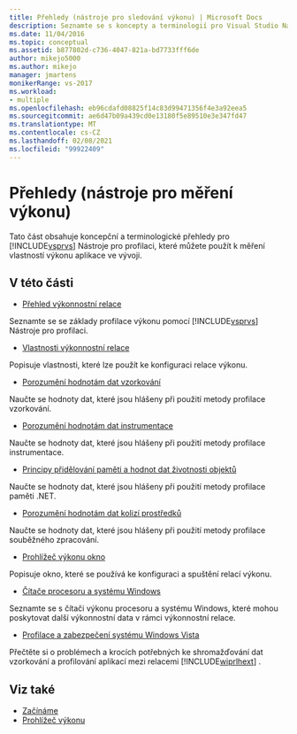 ```yaml
---
title: Přehledy (nástroje pro sledování výkonu) | Microsoft Docs
description: Seznamte se s koncepty a terminologií pro Visual Studio Nástroje pro profilaci. Použijte informace k měření vlastností výkonu aplikace ve vývoji.
ms.date: 11/04/2016
ms.topic: conceptual
ms.assetid: b877802d-c736-4047-821a-bd7733fff6de
author: mikejo5000
ms.author: mikejo
manager: jmartens
monikerRange: vs-2017
ms.workload:
- multiple
ms.openlocfilehash: eb96cdafd08825f14c83d99471356f4e3a92eea5
ms.sourcegitcommit: ae6d47b09a439cd0e13180f5e89510e3e347fd47
ms.translationtype: MT
ms.contentlocale: cs-CZ
ms.lasthandoff: 02/08/2021
ms.locfileid: "99922409"
---
```

# <a name="overviews-performance-tools"></a>Přehledy (nástroje pro měření výkonu)
Tato část obsahuje koncepční a terminologické přehledy pro [!INCLUDE[vsprvs](../code-quality/includes/vsprvs_md.md)] Nástroje pro profilaci, které můžete použít k měření vlastností výkonu aplikace ve vývoji.

## <a name="in-this-section"></a>V této části
- [Přehled výkonnostní relace](../profiling/performance-session-overview.md)

 Seznamte se se základy profilace výkonu pomocí [!INCLUDE[vsprvs](../code-quality/includes/vsprvs_md.md)] Nástroje pro profilaci.

- [Vlastnosti výkonnostní relace](../profiling/performance-session-properties.md)

 Popisuje vlastnosti, které lze použít ke konfiguraci relace výkonu.

- [Porozumění hodnotám dat vzorkování](../profiling/understanding-sampling-data-values.md)

 Naučte se hodnoty dat, které jsou hlášeny při použití metody profilace vzorkování.

- [Porozumění hodnotám dat instrumentace](../profiling/understanding-instrumentation-data-values.md)

 Naučte se hodnoty dat, které jsou hlášeny při použití metody profilace instrumentace.

- [Principy přidělování paměti a hodnot dat životnosti objektů](../profiling/understanding-memory-allocation-and-object-lifetime-data-values.md)

 Naučte se hodnoty dat, které jsou hlášeny při použití metody profilace paměti .NET.

- [Porozumění hodnotám dat kolizí prostředků](../profiling/understanding-resource-contention-data-values.md)

 Naučte se hodnoty dat, které jsou hlášeny při použití metody profilace souběžného zpracování.

- [Prohlížeč výkonu okno](../profiling/performance-explorer-window.md)

 Popisuje okno, které se používá ke konfiguraci a spuštění relací výkonu.

- [Čítače procesoru a systému Windows](../profiling/cpu-and-windows-counters.md)

 Seznamte se s čítači výkonu procesoru a systému Windows, které mohou poskytovat další výkonnostní data v rámci výkonnostní relace.

- [Profilace a zabezpečení systému Windows Vista](../profiling/profiling-and-windows-vista-security.md)

 Přečtěte si o problémech a krocích potřebných ke shromažďování dat vzorkování a profilování aplikací mezi relacemi [!INCLUDE[wiprlhext](../debugger/includes/wiprlhext_md.md)] .

## <a name="see-also"></a>Viz také

- [Začínáme](../profiling/getting-started-with-performance-tools.md)
- [Prohlížeč výkonu](../profiling/performance-explorer.md)
